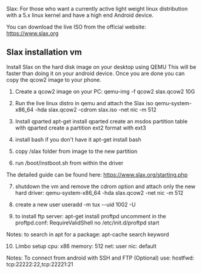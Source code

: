 Slax: For those who want a currently active light weight linux distribution with a 5.x linux kernel and have a high end Android device.

You can download the live ISO from the official website:
https://www.slax.org
 
## Slax installation vm 
Install Slax on the hard disk image on your desktop using QEMU
This will be faster than doing it on your android device.
Once you are done you can copy the qcow2 image to your phone.

1. Create a qcow2 image on your PC:
qemu-img -f qcow2 slax.qcow2 10G

2. Run the live linux distro in qemu and attach the Slax iso
qemu-system-x86_64 -hda slax.qcow2 -cdrom slax.iso -net nic -m 512

3. Install qparted
apt-get install qparted
 create an msdos partition table with qparted
 create a partition ext2
 format with ext3

4. install bash if you don't have it
apt-get install bash

5. copy /slax folder from image to the new partition 

6. run /boot/instboot.sh from within the driver

The detailed guide can be found here:
https://www.slax.org/starting.php

7. shutdown the vm and remove the cdrom option and attach only the new hard driver:
qemu-system-x86_64 -hda slax.qcow2 -net nic -m 512

8. create a new user
useradd -m tux --uid 1002 -U

9. to install ftp server:
apt-get install proftpd
uncomment in the proftpd.conf:
RequireValidShell       no
/etc/init.d/proftpd start

Notes:
to search in apt for a package:
apt-cache search keyword

10. Limbo setup
cpu: x86
memory: 512
net: user
nic: default

Notes: 
To connect from android with SSH and FTP (Optional) use:
hostfwd: tcp:22222:22,tcp:22221:21